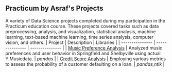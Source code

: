 ## Practicum by Asraf's Projects
A variety of Data Science projects completed during my participation in the Practicum education course. These projects covered tasks such as data preprocessing, analysis, and visualization, statistical analysis, machine learning, text-based machine learning, time series analysis, computer vision, and others.
| Project | Description | Libraries |
| --------------- | --------------- | --------------- |
| [Music Preference Analysis](music_preference.md)    | Analyzed music preferences and user behavior in Springfield and Shelbyville using actual Y.Musicdata.    | *pandas*    |
| [Credit Score Analysis](path/to/music_preference_analysis.md)    | Employing various metrics to assess the probability of a customer defaulting on a loan.    | *pandas,ntlk*    |
